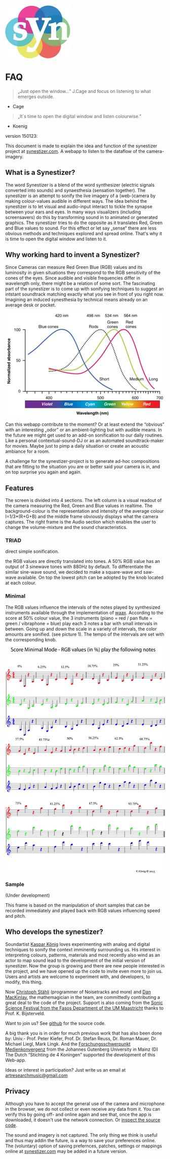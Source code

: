 ![Synestizer logo](https://raw.githubusercontent.com/synestize/synestizer/master/docs/synestizer_logo_50x50.png)

# FAQ

> „Just open the window...”  J.Cage and focus on listening to what emerges outside.
- Cage

> „It`s time to open the digital window and listen colourwise.”
- Koenig

version 150123:

This document is made to explain the idea and function of the synestizer project 
at [synestizer.com](http://synestizer.com).
A webapp to listen to the dataflow of the camera-imagery. 

## What is a Synestizer?

The word Synestizer is a blend of the word synthesizer (electric signals converted into sounds) and synaesthesia (sensation together).
The synestizer is an attempt to sonify the live imagery of a (web-)camera by making colour-values audible in different ways.
The idea behind the synestizer is to let visual and audio-input interact to tickle the synapse between your ears and eyes.
In many ways visualizers (including screensavers) do this by transforming sound in to animated or generated graphics.
The synestizer tries to do the opposite as it translates Red, Green and Blue values to sound. For this effect or let say „sense“ there are less obvious methods and techniques explored and spread online.  That's why it is time to open the digital window and listen to it.

## Why working hard to invent a Synestizer? 

Since Cameras can measure Red Green Blue (RGB) values and its luminosity in given situations they correspond to the RGB sensitivity of the cones of the eyes.
Since audible and visible frequencies differ in wavelength only, there might be a relation of some sort.
The fascinating part of the synestizer is to come up with sonifying techniques to suggest an intstant soundtrack matching exactly what you see in front of you right now. Imagining an induced synesthesia by technical means already on an average desk or pocket.

![color sensitivity of the eye](https://raw.githubusercontent.com/synestize/synestizer/master/docs/Color_Sensitivity.jpg)

Can this webapp contribute to the moment? Or at least extend the “obvious” with an interesting „odor” 
or an ambient-lighting but with audible means.
In the future we might get used to an add-on sonification to our daily routines. Like a personal contextual-sound-DJ or as an automated soundtrack-maker for movies.
Maybe just to pimp a daily situation or create an acoustic ambiance for a room.

A challenge for the synestizer-project is to generate ad-hoc compositions that are fitting to the situation you are or better said your camera is in, and on top surprise you again and again. 

## Features

The screen is divided into 4 sections. The left column is a visual readout of the camera measuring the Red, Green and Blue values in realtime. The background-colour is the representation and intensity of the average colour I=1/3*(R+G+B)  and the middle frame obviously displays what the camera captures. The right frame is the Audio section which enables the user to change the volume-mixture and the sound characteristics. 

### TRIAD

direct simple sonification.

the RGB values are directly translated into tones. A 50% RGB value has an output of 3 sinewave tones with 880Hz by default. 
To differentiate the similar sine-wave sound, we decided to make a square-wave and saw-wave available. On top the lowest pitch can be adopted by the knob located at each colour.

### Minimal 

The RGB values influence the intervals of the notes played by synthesized instruments available through the implementation of [waax](https://github.com/hoch/waax).
According to the score at 50% colour value, the 3 instruments 
(piano = red / pan flute = green / vibraphone = blue)
play each 3 notes a bar with small intervals in between. Going up and down the scale in a variety of intervals, the color amounts are sonified. (see picture 1). The tempo of the intervals are set with the corresponding knob.

![Score of the “minimal” patch](https://raw.githubusercontent.com/synestize/synestizer/master/docs/Synestizer_Partitur.png)

### Sample

(Under development)

This frame is based on the manipulation of short samples that can be recorded immediately and played back with RGB values influencing speed and pitch.

## Who develops the synestizer?

Soundartist [Kaspar König](www.kasparkoenig.com) loves experimenting with analog and digital techniques to sonify the context imminently surrounding us.
His interest in interpreting colours, patterns, materials and most recently also wind as an actor to map sound lead to the development of the initial version of synestizer.
Now the group is growing and there are new people interested in the project, and we have opened up the code to invite even more to join us.
Users and artists are welcome to experiment with, and developers, to modify, this thing. 

Now [Christoph Stähli](http://www.stahlnow.com) (programmer of Noisetracks and more) and [Dan MacKinlay](http://notes.livingthing.org/), the mathemagician in the team, are committedly contributing a great deal to the code of the project.
Support is also coming from the [Sonic Science Festival from the Fasos Department of the UM Maastricht](http://fasos-research.nl/sonicsciencefestival/event/163/?instance_id=98) thanks to Prof. K. Bijsterveld. 

Want to join us?
See [github](https://github.com/synestize/synestizer) for the source code.

A big thank you is in order for much previous work that has also been done by: Univ.- Prof. Peter Kiefer, Prof. Dr. Stefan Reuss, Dr. Roman Mauer, Dr. Michael Liegl, Mark Lingk.
And the [Forschungsschwerpunkt Medienkonvergenz](http://www.medienkonvergenz.uni-mainz.de/) from the Johannes Gutenberg University in Mainz (D) 
The Dutch “Stichting de 4 Koningen” supported the development of this Web-app.

Ideas or interest in participation? Just write us an email at artresearchmusic@gmail.com


## Privacy

Although you have to accept the general use of the camera and microphone in the browser, we do not collect or even receive any data from it.
You can verify this by going off- and online again and see that, once the app is downloaded, it doesn't use the network connection.
Or [inspect the source code](https://github.com/synestize/synestizer).

The sound and imagery is not captured.
The only thing we think is useful and thus may addin the future, is a way to save your preferences online.
The (voluntary) option of saving prefernces, patches, settings or mappings online at [synestizer.com](http://synestizer.com) may be added in a future version.